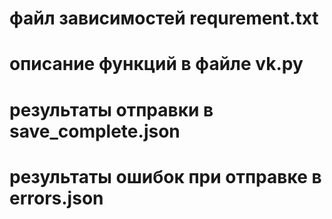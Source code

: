 # файл зависимостей requrement.txt
# описание функций в файле vk.py
# результаты отправки в save_complete.json
# результаты ошибок при отправке в errors.json
